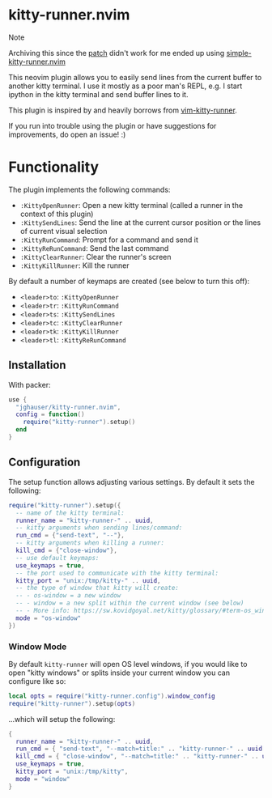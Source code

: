 # kitty-runner.nvim

> [!NOTE]
> Archiving this since the [patch](https://github.com/will-clarke/kitty-runner.nvim/blob/d2d0107481a2c614bc60605eccd27cc5422685e8/lua/kitty-runner/kitty-runner.lua)  didn't work for me
> ended up using [simple-kitty-runner.nvim](https://github.com/lolpie244/simple-kitty-runner.nvim) 

This neovim plugin allows you to easily send lines from the current buffer to another kitty terminal. I use it mostly as a poor man's REPL, e.g. I start ipython in the kitty terminal and send buffer lines to it.

This plugin is inspired by and heavily borrows from [vim-kitty-runner](https://github.com/LkeMitchll/vim-kitty-runner).

If you run into trouble using the plugin or have suggestions for improvements, do open an issue! :)

# Functionality

The plugin implements the following commands:
- `:KittyOpenRunner`: Open a new kitty terminal (called a runner in the context of this plugin)
- `:KittySendLines`: Send the line at the current cursor position or the lines of current visual selection
- `:KittyRunCommand`: Prompt for a command and send it
- `:KittyReRunCommand`: Send the last command
- `:KittyClearRunner`: Clear the runner's screen
- `:KittyKillRunner`: Kill the runner

By default a number of keymaps are created (see below to turn this off):
- `<leader>to`: `:KittyOpenRunner`
- `<leader>tr`: `:KittyRunCommand`
- `<leader>ts`: `:KittySendLines`
- `<leader>tc`: `:KittyClearRunner`
- `<leader>tk`: `:KittyKillRunner`
- `<leader>tl`: `:KittyReRunCommand`

## Installation

With packer:

```lua
use {
  "jghauser/kitty-runner.nvim",
  config = function()
    require("kitty-runner").setup()
  end
}
```

## Configuration

The setup function allows adjusting various settings. By default it sets the following:

```lua
require("kitty-runner").setup({
  -- name of the kitty terminal:
  runner_name = "kitty-runner-" .. uuid,
  -- kitty arguments when sending lines/command:
  run_cmd = {"send-text", "--"},
  -- kitty arguments when killing a runner:
  kill_cmd = {"close-window"},
  -- use default keymaps:
  use_keymaps = true,
  -- the port used to communicate with the kitty terminal:
  kitty_port = "unix:/tmp/kitty-" .. uuid,
  -- the type of window that kitty will create:
  -- - os-window = a new window
  -- - window = a new split within the current window (see below)
  -- - More info: https://sw.kovidgoyal.net/kitty/glossary/#term-os_window
  mode = "os-window"
})
```

### Window Mode

By default `kitty-runner` will open OS level windows, if you would like to open "kitty windows" or splits inside your current window you can configure like so:


```lua
local opts = require("kitty-runner.config").window_config
require("kitty-runner").setup(opts)
```

...which will setup the following:

```lua
{
  runner_name = "kitty-runner-" .. uuid,
  run_cmd = { "send-text", "--match=title:" .. "kitty-runner-" .. uuid },
  kill_cmd = { "close-window", "--match=title:" .. "kitty-runner-" .. uuid },
  use_keymaps = true,
  kitty_port = "unix:/tmp/kitty",
  mode = "window"
}
```
